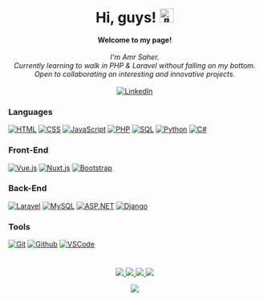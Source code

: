 <h1 align="center">Hi, guys! <img src="https://github.com/wervlad/wervlad/assets/24524555/766d336d-b87d-44ba-807c-c51de2bc6b4d" width="28px" alt="👋"></h1>

<p align="center">
    <b>Welcome to my page!</b><br><br>
    <i>
        I'm Amr Saher.<br>
        Currently learning to walk in PHP & Laravel without falling on my bottom.<br>
        Open to collaborating on interesting and innovative projects.<br>
    </i><br>
    <a href="https://www.linkedin.com/in/amr-saher-a9003b230/">
        <img src="https://img.shields.io/badge/LinkedIn-blue?style=flat-square&logo=linkedin" alt="LinkedIn">
    </a>
</p>

### Languages
[![HTML](https://img.shields.io/badge/html5-black?style=for-the-badge&logo=html5)](https://github.com/AmrSaher)
[![CSS](https://img.shields.io/badge/css3-black?style=for-the-badge&logo=css3)](https://github.com/AmrSaher)
[![JavaScript](https://img.shields.io/badge/javascript-black?style=for-the-badge&logo=javascript)](https://github.com/AmrSaher)
[![PHP](https://img.shields.io/badge/php-black?style=for-the-badge&logo=php)](https://github.com/AmrSaher)
[![SQL](https://img.shields.io/badge/sql-black?style=for-the-badge&logo=mysql)](https://github.com/AmrSaher)
[![Python](https://img.shields.io/badge/python-black?style=for-the-badge&logo=python)](https://github.com/AmrSaher)
[![C#](https://img.shields.io/badge/c%20sharp-black?style=for-the-badge&logo=c#)](https://github.com/AmrSaher)

### Front-End
[![Vue.js](https://img.shields.io/badge/vue-black?style=for-the-badge&logo=vuedotjs)](https://github.com/AmrSaher)
[![Nuxt.js](https://img.shields.io/badge/nuxt-black?style=for-the-badge&logo=nuxtdotjs)](https://github.com/AmrSaher)
[![Bootstrap](https://img.shields.io/badge/bootstrap-black?style=for-the-badge&logo=bootstrap)](https://github.com/AmrSaher)

### Back-End
[![Laravel](https://img.shields.io/badge/laravel-black?style=for-the-badge&logo=laravel)](https://github.com/AmrSaher)
[![MySQL](https://img.shields.io/badge/mysql-black?style=for-the-badge&logo=mysql)](https://github.com/AmrSaher)
[![ASP.NET](https://img.shields.io/badge/asp-black?style=for-the-badge&logo=dotnet)](https://github.com/AmrSaher)
[![Django](https://img.shields.io/badge/django-black?style=for-the-badge&logo=django)](https://github.com/AmrSaher)

### Tools
[![Git](https://img.shields.io/badge/git-black?style=for-the-badge&logo=git)](https://github.com/AmrSaher)
[![Github](https://img.shields.io/badge/github-black?style=for-the-badge&logo=github)](https://github.com/AmrSaher)
[![VSCode](https://img.shields.io/badge/vs%20code-black?style=for-the-badge&logo=visualstudiocode)](https://github.com/AmrSaher)

<h1 align="center"></h1>

<p align="center">
  <a href="https://github.com/AmrSaher">
    <img src="http://github-profile-summary-cards.vercel.app/api/cards/profile-details?username=AmrSaher&theme=transparent" />
  </a>
  <a href="https://github.com/AmrSaher">
    <img src="https://github-readme-streak-stats.herokuapp.com/?user=AmrSaher&hide_border=true&card_width=338&theme=transparent" />
  </a>
  <a href="https://github.com/AmrSaher">
    <img src="http://github-profile-summary-cards.vercel.app/api/cards/stats?username=AmrSaher&theme=transparent" />
  </a>
  <a href="https://github.com/AmrSaher">
    <img src="https://github-readme-stats.vercel.app/api/top-langs/?username=AmrSaher&langs_count=10&exclude_repo=&hide=jupyter%20notebook,vim%20script,cmake,makefile,batchfile,emacs%20lisp,css,html&layout=default&card_width=699&hide_border=true&theme=transparent" />
  </a>
</p>

<p align="center">
  <a href="https://github.com/AmrSaher">
    <img src="https://komarev.com/ghpvc/?username=AmrSaher&color=blue&style=flat)" />
  </a>
</p>

